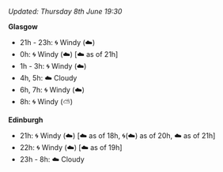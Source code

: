*Updated: Thursday 8th June 19:30*

**Glasgow**

* 21h - 23h: :cyclone: Windy (:cloud:)
* 0h: :cyclone: Windy (:cloud:) [:cloud: as of 21h]
* 1h - 3h: :cyclone: Windy (:cloud:)
* 4h, 5h: :cloud: Cloudy
* 6h, 7h: :cyclone: Windy (:cloud:)
* 8h: :cyclone: Windy (:partly_sunny:)

**Edinburgh**

* 21h: :cyclone: Windy (:cloud:) [:cloud: as of 18h, :cyclone:(:cloud:) as of 20h, :cloud: as of 21h]
* 22h: :cyclone: Windy (:cloud:) [:cloud: as of 19h]
* 23h - 8h: :cloud: Cloudy
